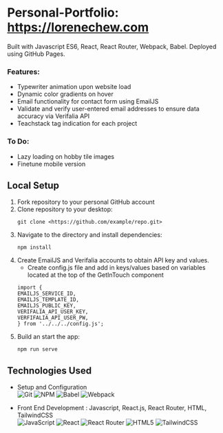 # Personal-Portfolio: https://lorenechew.com

Built with Javascript ES6, React, React Router, Webpack, Babel. Deployed using GitHub Pages.

### Features: 
- Typewriter animation upon website load
- Dynamic color gradients on hover
- Email functionality for contact form using EmailJS
- Validate and verify user-entered email addresses to ensure data accuracy via Verifalia API
- Teachstack tag indication for each project
  
### To Do:
- Lazy loading on hobby tile images
- Finetune mobile version

## Local Setup
1. Fork repository to your personal GitHub account
2. Clone repository to your desktop:
   ```
   git clone <https://github.com/example/repo.git>
   ```
2. Navigate to the directory and install dependencies:
   ```
   npm install
   ```
3. Create EmailJS and Verifalia accounts to obtain API key and values.
   - Create config.js file and add in keys/values based on variables located at the top of the GetInTouch component
    ```
    import {
    EMAILJS_SERVICE_ID,
    EMAILJS_TEMPLATE_ID,
    EMAILJS_PUBLIC_KEY,
    VERIFALIA_API_USER_KEY,
    VERFIFALIA_API_USER_PW,
    } from '../../../config.js';
    ```
5. Build an start the app:
   ```
   npm run serve
   ```


## Technologies Used

- Setup and Configuration \
![Git](https://img.shields.io/badge/git-%23F05033.svg?style=for-the-badge&logo=git&logoColor=white)
![NPM](https://img.shields.io/badge/NPM-%23000000.svg?style=for-the-badge&logo=npm&logoColor=white)
![Babel](https://img.shields.io/badge/Babel-F9DC3e?style=for-the-badge&logo=babel&logoColor=black)
![Webpack](https://img.shields.io/badge/webpack-%238DD6F9.svg?style=for-the-badge&logo=webpack&logoColor=black)

- Front End Development : Javascript, React.js, React Router, HTML, TailwindCSS \
![JavaScript](https://img.shields.io/badge/javascript-%23323330.svg?style=for-the-badge&logo=javascript&logoColor=%23F7DF1E)
![React](https://img.shields.io/badge/react-%2320232a.svg?style=for-the-badge&logo=react&logoColor=%2361DAFB)
![React Router](https://img.shields.io/badge/React_Router-CA4245?style=for-the-badge&logo=react-router&logoColor=white)
![HTML5](https://img.shields.io/badge/html5-%23E34F26.svg?style=for-the-badge&logo=html5&logoColor=white)
![TailwindCSS](https://img.shields.io/badge/tailwindcss-0F172A?&logo=tailwindcss)





